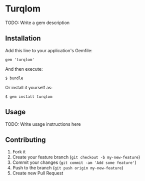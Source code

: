 # Turqlom

TODO: Write a gem description

## Installation

Add this line to your application's Gemfile:

    gem 'turqlom'

And then execute:

    $ bundle

Or install it yourself as:

    $ gem install turqlom

## Usage

TODO: Write usage instructions here

## Contributing

1. Fork it
2. Create your feature branch (`git checkout -b my-new-feature`)
3. Commit your changes (`git commit -am 'Add some feature'`)
4. Push to the branch (`git push origin my-new-feature`)
5. Create new Pull Request
